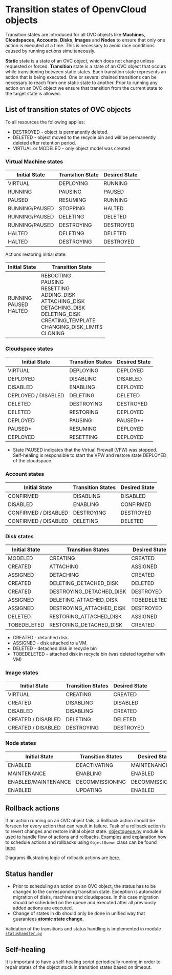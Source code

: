 # Transition states of OpenvCloud objects

Transition states are introduced for all OVC objects like **Machines**, **Cloudspaces**, **Accounts**, **Disks**, **Images** and **Nodes** to ensure that only one action is executed at a time. This is necessary to avoid race conditions caused by running actions simultaneously.

**Static** state is a state of an OVC object, which does not change unless requested or forced.
**Transition** state is a state of an OVC object that occurs while transitioning between static states. Each transition state represents an action that is being executed. One or several chained transitions can be necessary to reach from one static state to another.
Prior to running any action on an OVC object we ensure that transition from the current state to the target state is allowed.

## List of transition states of OVC objects

To all resources the following applies:

* DESTROYED - object is permanently deleted.
* DELETED - object moved to the recycle bin and will be permanently deleted after retention period.
* VIRTUAL or MODELED - only object model was created

### Virtual Machine states

|Initial State|Transition State| Desired State|
|---|---|---|
|VIRTUAL |DEPLOYING |RUNNING|
| RUNNING | PAUSING | PAUSED |
| PAUSED | RESUMING | RUNNING |
|RUNNING/PAUSED| STOPPING| HALTED |
|RUNNING/PAUSED| DELETING| DELETED |
|RUNNING/PAUSED| DESTROYING| DESTROYED  |
|HALTED| DELETING| DELETED |
|HALTED| DESTROYING| DESTROYED |


Actions restoring initial state:

|Initial State|Transition State|
|---|---|
|RUNNING <br> PAUSED <br> HALTED| REBOOTING <br> PAUSING <br>RESETTING <br> ADDING_DISK<br>ATTACHING_DISK <br>DETACHING_DISK <br> DELETING_DISK <br>  CREATING_TEMPLATE <br> CHANGING_DISK_LIMITS <br> CLONING <br> |

### Cloudspace states

|Initial State|Transition States| Desired State|
|---|---|---|
|VIRTUAL|DEPLOYING|DEPLOYED|
|DEPLOYED| DISABLING| DISABLED|
|DISABLED| ENABLING | DEPLOYED|
|DEPLOYED / DISABLED|DELETING|DELETED|
|DELETED| DESTROYING| DESTROYED|
|DELETED| RESTORING | DEPLOYED|
|DEPLOYED| PAUSING| PAUSED** |
|PAUSED*| RESUMING | DEPLOYED|
|DEPLOYED| RESETTING | DEPLOYED|

* State PAUSED indicates that the Virtual Firewall (VFW) was stopped. Self-healing is responsible to start the VFW and restore state DEPLOYED of the cloudspace.

### Account states

|Initial State|Transition States| Desired State|
|---|---|---|
|CONFIRMED| DISABLING | DISABLED|
|DISABLED| ENABLING | CONFIRMED|
|CONFIRMED / DISABLED| DESTROYING | DESTROYED |
|CONFIRMED / DISABLED| DELETING | DELETED |

### Disk states

|Initial State|Transition States| Desired State|
|---|---|---|
|MODELED|CREATING|CREATED|
|CREATED| ATTACHING | ASSIGNED|
|ASSIGNED| DETACHING | CREATED|
|CREATED| DELETING_DETACHED_DISK | DELETED |
|CREATED| DESTROYING_DETACHED_DISK | DESTROYED |
|ASSIGNED| DELETING_ATTACHED_DISK | TOBEDELETED |
|ASSIGNED| DESTROYING_ATTACHED_DISK | DESTROYED |
|DELETED| RESTORING_ATTACHED_DISK | ASSIGNED |
|TOBEDELETED| RESTORING_DETACHED_DISK | CREATED |

* CREATED - detached disk.
* ASSIGNED - disk attached to a VM.
* DELETED - detached disk in recycle bin
* TOBEDELETED - attached disk in recycle bin (was deleted together with VM)

### Image states

|Initial State|Transition States| Desired State|
|---|---|---|
|VIRTUAL |CREATING|CREATED|
|CREATED | DISABLING| DISABLED|
|DISABLED|DISABLING|CREATED|
|CREATED / DISABLED| DELETING |  DELETED |
|CREATED / DISABLED| DESTROYING | DESTROYED |

### Node states

|Initial State|Transition States| Desired State|
|---|---|---|
|ENABLED| DEACTIVATING |MAINTENANCE|
|MAINTENANCE| ENABLING | ENABLED |
|ENABLED/MAINTENANCE| DECOMMISSIONING | DECOMMISSIONED|
|ENABLED | UPDATING | ENABLED |

## Rollback actions

If an action running on an OVC object fails, a 
Rollback action should be forseen for every action that can result in failure. Task of a rollback action is to revert changes and restore initial object state.
[objectqueue.py](../../apps/cloudbroker/cloudbrokerlib/objectqueue.py) module is used to handle flow of actions and rollbacks. Examples and explanation how to schedule actions and rollbacks using `ObjectQueue` class can be found [here](ObjectQueue.md).

Diagrams illustrating logic of rollback actions are [here](Actions/).

## Status handler

* Prior to scheduling an action on an OVC object, the status has to be changed to the corresponding transition state. Exception is automated migration of disks, machines and cloudspaces. In this case migration should be scheduled on the queue and executed after all previously added actions are executed.
* Change of states in db should only be done in unified way that guarantees **atomic state change**.

Validation of the transitions and status handling is implemented in module [`statushandler.py`](../../apps/cloudbroker/cloudbrokerlib/statushandler.py)

## Self-healing

It is important to have a self-healing script periodically running in order to repair states of the object stuck in transition states based on timeout.